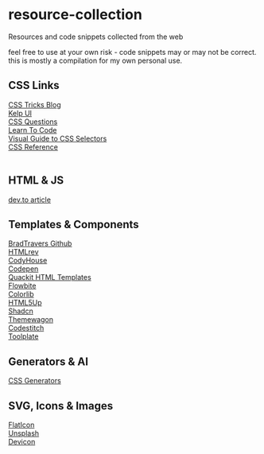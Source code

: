 # resource-collection
Resources and code snippets collected from the web

feel free to use at your own risk - code snippets may or may not be correct. this is mostly a compilation for my own personal use.

## CSS Links
<a href="css-tricks.com">CSS Tricks Blog</a><br>
<a href="https://kelpui.com/">Kelp UI</a><br>
<a href="https://css-questions.com">CSS Questions</a><br>
<a href="https://learn.shayhowe.com/html-css/">Learn To Code</a><br>
<a href="https://www.fffuel.co/css-selectors/">Visual Guide to CSS Selectors</a><br>
<a href="https://cssreference.io">CSS Reference</a><br>
<a href=""></a><br>





## HTML & JS
<a href="https://dev.to/amolsasane_/stop-using-for-everything-semantic-html-to-the-rescue-2p4c">dev.to article</a>

## Templates & Components
<a href="https://github.com/bradtraversy/design-resources-for-developers">BradTravers Github</a><br>
<a href="https://htmlrev.com">HTMLrev</a><br>
<a href="https://codyhouse.co">CodyHouse</a><br>
<a href="https://codepen.io">Codepen</a><br>
<a href="https://www.quackit.com/html/templates">Quackit HTML Templates</a><br>
<a href="https://flowbite.com/blocks">Flowbite</a><br>
<a href="https://colorlib.com">Colorlib</a><br>
<a href="https://html5up.net">HTML5Up</a><br>
<a href="https://ui.shadcn.com">Shadcn</a><br>
<a href="https://themewagon.com/theme-price/free/">Themewagon</a><br>
<a href="https://codestitch.app">Codestitch</a><br>
<a href="https://www.tooplate.com">Toolplate</a><br>


## Generators & AI
<a href="https://css-generators.com">CSS Generators</a><br>

## SVG, Icons & Images
<a href="https://www.flaticon.com/">FlatIcon</a><br>
<a href="https://unsplash.com/">Unsplash</a><br>
<a href="https://devicon.dev/">Devicon</a><br>
